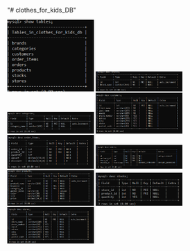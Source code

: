 "# clothes_for_kids_DB"

<img src="https://github.com/Igorcapatina/clothes_for_kids_DB/blob/master/images/show_tables.PNG" width="200">
<img src="https://github.com/Igorcapatina/clothes_for_kids_DB/blob/master/images/brands.PNG" width="200">
<img src="https://github.com/Igorcapatina/clothes_for_kids_DB/blob/master/images/categories.PNG" width="200">
<img src="https://github.com/Igorcapatina/clothes_for_kids_DB/blob/master/images/customers.PNG" width="200">
<img src="https://github.com/Igorcapatina/clothes_for_kids_DB/blob/master/images/order_items.PNG" width="200">
<img src="https://github.com/Igorcapatina/clothes_for_kids_DB/blob/master/images/orders.PNG" width="200">
<img src="https://github.com/Igorcapatina/clothes_for_kids_DB/blob/master/images/products.PNG" width="200">
<img src="https://github.com/Igorcapatina/clothes_for_kids_DB/blob/master/images/stocks.PNG" width="200">
<img src="https://github.com/Igorcapatina/clothes_for_kids_DB/blob/master/images/stores.PNG" width="200">





